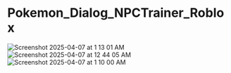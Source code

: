 # Pokemon_Dialog_NPCTrainer_Roblox

![Screenshot 2025-04-07 at 1 13 01 AM](https://github.com/user-attachments/assets/3af33234-4c23-430a-9f46-37328df76ca6)
![Screenshot 2025-04-07 at 12 44 05 AM](https://github.com/user-attachments/assets/36f6351c-f85d-4d81-aa91-9030d8165da0)
![Screenshot 2025-04-07 at 1 10 00 AM](https://github.com/user-attachments/assets/20c18432-9472-47e6-8bc8-c86b571946bc)
